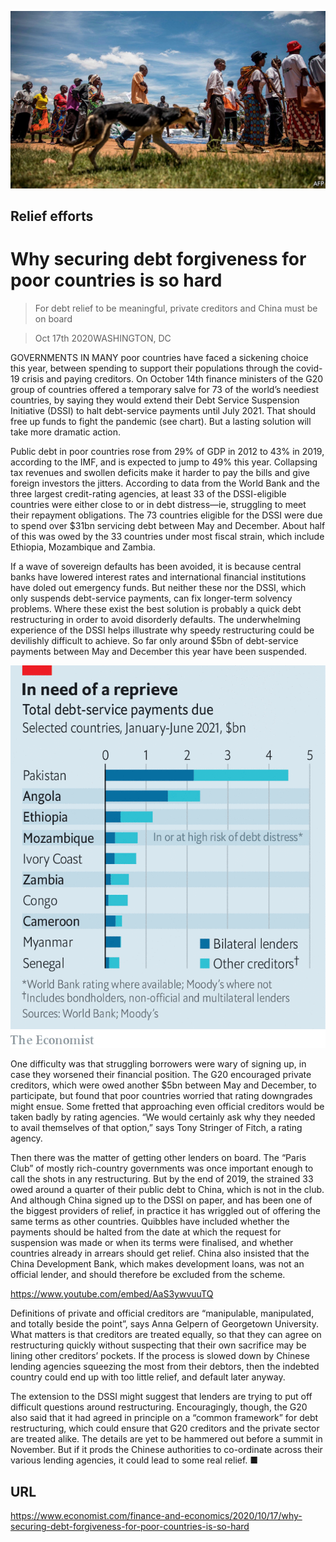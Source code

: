 ![](./images/20201017_FNP503.jpg)

## Relief efforts

# Why securing debt forgiveness for poor countries is so hard

> For debt relief to be meaningful, private creditors and China must be on board

> Oct 17th 2020WASHINGTON, DC

GOVERNMENTS IN MANY poor countries have faced a sickening choice this year, between spending to support their populations through the covid-19 crisis and paying creditors. On October 14th finance ministers of the G20 group of countries offered a temporary salve for 73 of the world’s neediest countries, by saying they would extend their Debt Service Suspension Initiative (DSSI) to halt debt-service payments until July 2021. That should free up funds to fight the pandemic (see chart). But a lasting solution will take more dramatic action.

Public debt in poor countries rose from 29% of GDP in 2012 to 43% in 2019, according to the IMF, and is expected to jump to 49% this year. Collapsing tax revenues and swollen deficits make it harder to pay the bills and give foreign investors the jitters. According to data from the World Bank and the three largest credit-rating agencies, at least 33 of the DSSI-eligible countries were either close to or in debt distress—ie, struggling to meet their repayment obligations. The 73 countries eligible for the DSSI were due to spend over $31bn servicing debt between May and December. About half of this was owed by the 33 countries under most fiscal strain, which include Ethiopia, Mozambique and Zambia.

If a wave of sovereign defaults has been avoided, it is because central banks have lowered interest rates and international financial institutions have doled out emergency funds. But neither these nor the DSSI, which only suspends debt-service payments, can fix longer-term solvency problems. Where these exist the best solution is probably a quick debt restructuring in order to avoid disorderly defaults. The underwhelming experience of the DSSI helps illustrate why speedy restructuring could be devilishly difficult to achieve. So far only around $5bn of debt-service payments between May and December this year have been suspended.



![](./images/20201017_FNC136.png)

One difficulty was that struggling borrowers were wary of signing up, in case they worsened their financial position. The G20 encouraged private creditors, which were owed another $5bn between May and December, to participate, but found that poor countries worried that rating downgrades might ensue. Some fretted that approaching even official creditors would be taken badly by rating agencies. “We would certainly ask why they needed to avail themselves of that option,” says Tony Stringer of Fitch, a rating agency.

Then there was the matter of getting other lenders on board. The “Paris Club” of mostly rich-country governments was once important enough to call the shots in any restructuring. But by the end of 2019, the strained 33 owed around a quarter of their public debt to China, which is not in the club. And although China signed up to the DSSI on paper, and has been one of the biggest providers of relief, in practice it has wriggled out of offering the same terms as other countries. Quibbles have included whether the payments should be halted from the date at which the request for suspension was made or when its terms were finalised, and whether countries already in arrears should get relief. China also insisted that the China Development Bank, which makes development loans, was not an official lender, and should therefore be excluded from the scheme.



https://www.youtube.com/embed/AaS3ywvuuTQ

Definitions of private and official creditors are “manipulable, manipulated, and totally beside the point”, says Anna Gelpern of Georgetown University. What matters is that creditors are treated equally, so that they can agree on restructuring quickly without suspecting that their own sacrifice may be lining other creditors’ pockets. If the process is slowed down by Chinese lending agencies squeezing the most from their debtors, then the indebted country could end up with too little relief, and default later anyway.

The extension to the DSSI might suggest that lenders are trying to put off difficult questions around restructuring. Encouragingly, though, the G20 also said that it had agreed in principle on a “common framework” for debt restructuring, which could ensure that G20 creditors and the private sector are treated alike. The details are yet to be hammered out before a summit in November. But if it prods the Chinese authorities to co-ordinate across their various lending agencies, it could lead to some real relief. ■

## URL

https://www.economist.com/finance-and-economics/2020/10/17/why-securing-debt-forgiveness-for-poor-countries-is-so-hard
